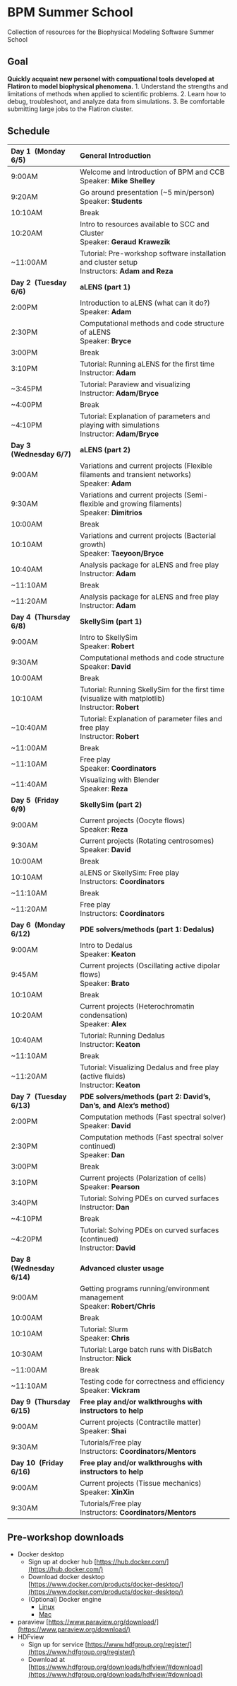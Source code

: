 # BPM Summer School
Collection of resources for the Biophysical Modeling Software Summer School

## Goal
**Quickly acquaint new personel with compuational tools developed at Flatiron to model biophysical phenomena.**
    1. Understand the strengths and limitations of methods when applied to scientific problems.
    2. Learn how to debug, troubleshoot, and analyze data from simulations.
    3. Be comfortable submitting large jobs to the Flatiron cluster.

## Schedule

| Day 1  (Monday 6/5)   | General Introduction |
|:---|:---|
| 9:00AM | Welcome and Introduction of BPM and CCB <br /> Speaker: **Mike Shelley**|
| 9:20AM | Go around presentation (~5 min/person) <br /> Speaker: **Students** |
| 10:10AM | Break |
| 10:20AM | Intro to resources available to SCC and Cluster <br /> Speaker: **Geraud Krawezik** |
| ~11:00AM | Tutorial: Pre-workshop software installation and cluster setup  <br /> Instructors: **Adam and Reza** |
| **Day 2  (Tuesday 6/6)** | **aLENS (part 1)** |
| 2:00PM | Introduction to aLENS (what can it do?) <br /> Speaker: **Adam** |
| 2:30PM | Computational methods and code structure of aLENS  <br /> Speaker: **Bryce** |
| 3:00PM | Break |
| 3:10PM | Tutorial: Running aLENS for the first time <br /> Instructor: **Adam** |
| ~3:45PM | Tutorial: Paraview and visualizing <br /> Instructor: **Adam/Bryce**|
| ~4:00PM | Break  |
| ~4:10PM | Tutorial: Explanation of parameters and playing with simulations <br /> Instructor: **Adam/Bryce**|
| **Day 3  (Wednesday 6/7)** | **aLENS (part 2)**|
| 9:00AM | Variations and current projects (Flexible filaments and transient networks) <br /> Speaker: **Adam** | 
| 9:30AM | Variations and current projects (Semi-flexible and growing filaments) <br /> Speaker: **Dimitrios** |
| 10:00AM | Break |
| 10:10AM | Variations and current projects (Bacterial growth) <br /> Speaker: **Taeyoon/Bryce**|
| 10:40AM | Analysis package for aLENS and free play <br /> Instructor: **Adam** |
| ~11:10AM | Break|
| ~11:20AM | Analysis package for aLENS and free play <br /> Instructor: **Adam** |
| **Day 4  (Thursday 6/8)** | **SkellySim (part 1)**|
| 9:00AM | Intro to SkellySim <br /> Speaker: **Robert** | 
| 9:30AM | Computational methods and code structure <br /> Speaker: **David**|
| 10:00AM | Break |
| 10:10AM | Tutorial: Running SkellySim for the first time (visualize with matplotlib) <br /> Instructor: **Robert**|
| ~10:40AM | Tutorial: Explanation of parameter files and free play  <br /> Instructor: **Robert** |
| ~11:00AM | Break |
| ~11:10AM | Free play <br /> Speaker: **Coordinators**|
| ~11:40AM | Visualizing with Blender <br /> Speaker: **Reza**|
| **Day 5  (Friday 6/9)** | **SkellySim (part 2)**|
| 9:00AM | Current projects (Oocyte flows) <br />  Speaker: **Reza** | 
| 9:30AM | Current projects (Rotating centrosomes) <br /> Speaker: **David** |
| 10:00AM | Break |
| 10:10AM | aLENS or SkellySim: Free play <br /> Instructors: **Coordinators**|
| ~11:10AM | Break|
| ~11:20AM | Free play <br /> Instructors: **Coordinators**|
| **Day 6  (Monday 6/12)** | **PDE solvers/methods (part 1: Dedalus)**|
| 9:00AM | Intro to Dedalus <br />  Speaker: **Keaton** | 
| 9:45AM | Current projects (Oscillating active dipolar flows) <br /> Speaker: **Brato** |
| 10:10AM | Break |
| 10:20AM | Current projects (Heterochromatin condensation) <br /> Speaker: **Alex**|
| 10:40AM | Tutorial: Running Dedalus<br /> Instructor: **Keaton**|
| ~11:10AM | Break|
| ~11:20AM | Tutorial: Visualizing Dedalus and free play (active fluids) <br /> Instructor: **Keaton**|
| **Day 7  (Tuesday 6/13)** | **PDE solvers/methods (part 2: David’s, Dan’s, and Alex’s method)**|
| 2:00PM | Computation methods (Fast spectral solver) <br />  Speaker: **David** | 
| 2:30PM | Computation methods (Fast spectral solver continued) <br />  Speaker: **Dan** |
| 3:00PM | Break |
| 3:10PM | Current projects (Polarization of cells) <br /> Speaker: **Pearson**|
| 3:40PM | Tutorial: Solving PDEs on curved surfaces<br /> Instructor: **Dan**|
| ~4:10PM | Break|
| ~4:20PM | Tutorial: Solving PDEs on curved surfaces (continued) <br /> Instructor: **David**|
| **Day 8  (Wednesday 6/14)** | **Advanced cluster usage**|
| 9:00AM | Getting programs running/environment management <br />  Speaker: **Robert/Chris**| 
| 10:00AM | Break |
| 10:10AM | Tutorial: Slurm <br /> Speaker: **Chris**|
| 10:30AM | Tutorial: Large batch runs with DisBatch <br /> Instructor: **Nick**|
| ~11:00AM | Break|
| ~11:10AM | Testing code for correctness and efficiency <br /> Speaker: **Vickram**|
| **Day 9  (Thursday 6/15)** | **Free play and/or walkthroughs with instructors to help**|
| 9:00AM | Current projects (Contractile matter) <br />  Speaker: **Shai** | 
| 9:30AM | Tutorials/Free play  <br /> Instructors: **Coordinators/Mentors** |
| **Day 10  (Friday 6/16)** | **Free play and/or walkthroughs with instructors to help**|
| 9:00AM | Current projects (Tissue mechanics) <br />  Speaker: **XinXin** | 
| 9:30AM | Tutorials/Free play  <br /> Instructors: **Coordinators/Mentors** |



## Pre-workshop downloads
- Docker desktop
  - Sign up at docker hub [https://hub.docker.com/](https://hub.docker.com/)
  - Download docker desktop [https://www.docker.com/products/docker-desktop/](https://www.docker.com/products/docker-desktop/)
  - (Optional) Docker engine
    - [Linux](https://www.linux.com/topic/desktop/how-install-and-use-docker-linux/)
    - [Mac](https://medium.com/crowdbotics/a-complete-one-by-one-guide-to-install-docker-on-your-mac-os-using-homebrew-e818eb4cfc3)
- paraview [https://www.paraview.org/download/](https://www.paraview.org/download/)
- HDFview
  - Sign up for service [https://www.hdfgroup.org/register/](https://www.hdfgroup.org/register/)
  - Download at [https://www.hdfgroup.org/downloads/hdfview/#download](https://www.hdfgroup.org/downloads/hdfview/#download)


##
